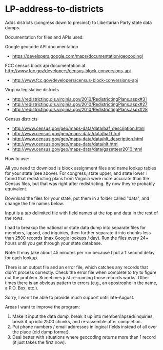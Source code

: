 LP-address-to-districts
=======================

Adds districts (congress down to precinct) to Libertarian Party state data dumps.

Documentation for files and APIs used:

Google geocode API documentation
* https://developers.google.com/maps/documentation/geocoding/

FCC census block api documentation at http://www.fcc.gov/developers/census-block-conversions-api
* http://www.fcc.gov/developers/census-block-conversions-api

Virginia legislative districts
* http://redistricting.dls.virginia.gov/2010/RedistrictingPlans.aspx#31
* http://redistricting.dls.virginia.gov/2010/RedistrictingPlans.aspx#27
* http://redistricting.dls.virginia.gov/2010/RedistrictingPlans.aspx#28

Census districts
* http://www.census.gov/geo/maps-data/data/baf_description.html
* http://www.census.gov/geo/maps-data/data/baf.html
* http://www.census.gov/geo/maps-data/data/nlt_description.html
* http://www.census.gov/geo/maps-data/data/nlt.html
* http://www.census.gov/geo/maps-data/data/gazetteer2010.html

How to use:

All you need to download is block assignment files and name lookup tables for your state (see above).  For congress, state upper, and state lower I found that redistricting plans from Virginia were more accurate than the Census files, but that was right after redistricting.  By now they're probably equivalent.

Download the files for your state, put them in a folder called "data", and change the file names below.

Input is a tab delimited file with field names at the top and data in the rest of the rows.

I had to breakup the national or state data dump into separate files for members, lapsed, and inquiries, then further separate it into chunks less than 2500 records (max Google lookups / day). Run the files every 24+ hours until you get through your state database.

Note: It may take about 45 minutes per run because I put a 1 second delay for each lookup.

There is an output file and an error file, which catches any records that didn't process correctly. Check the error file when complete to try to figure out the problem.  Sometimes just re-running those records works.  Other times there is an obvious pattern to errors (e.g., an apostrophe in the name, a P.O. Box, etc.).

Sorry, I won't be able to provide much support until late-August.

Areas I want to improve the program:
1) Make it input the data dump, break it up into member/lapsed/inquiries, break it up into 2500 chunks, and re-assemble after completion.
2) Put phone numbers / email addresses in logical fields instead of all over the place (old dump format).
3) Deal better with situations where geocoding returns more than 1 record (it just takes the first now).

